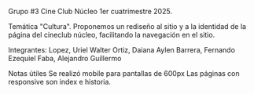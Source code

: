 Grupo #3 Cine Club Núcleo 1er cuatrimestre 2025.

Temática "Cultura".
Proponemos un rediseño al sitio y a la identidad de la página del cineclub núcleo, facilitando la navegación en el sitio.  

Integrantes:
Lopez, Uriel Walter
Ortiz, Daiana Aylen
Barrera, Fernando Ezequiel
Faba, Alejandro Guillermo

Notas útiles
Se realizó mobile para pantallas de 600px
Las páginas con responsive son index e historia.
